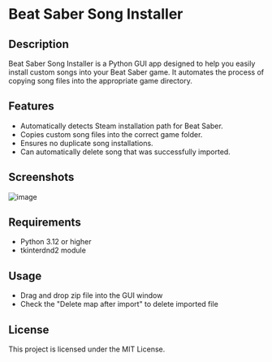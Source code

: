 # Beat Saber Song Installer

## Description

Beat Saber Song Installer is a Python GUI app designed to help you easily install custom songs into your Beat Saber game. It automates the process of copying song files into the appropriate game directory.

## Features

- Automatically detects Steam installation path for Beat Saber.
- Copies custom song files into the correct game folder.
- Ensures no duplicate song installations.
- Can automatically delete song that was successfully imported.

## Screenshots
![image](https://github.com/user-attachments/assets/1c4115a1-c2a7-419b-a191-1324533a3942)


## Requirements

- Python 3.12 or higher
- tkinterdnd2 module

## Usage

- Drag and drop zip file into the GUI window
- Check the "Delete map after import" to delete imported file

## License

This project is licensed under the MIT License.

